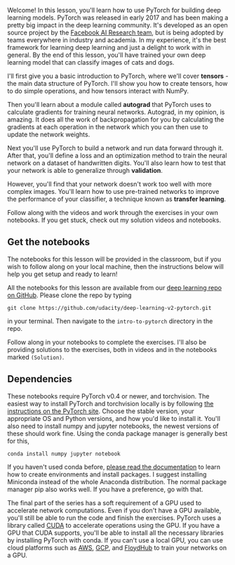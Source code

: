 Welcome! In this lesson, you'll learn how to use PyTorch for building deep learning models. PyTorch was released in early 2017 and has been making a pretty big impact in the deep learning community. It's developed as an open source project by the [Facebook AI Research team](https://ai.facebook.com/), but is being adopted by teams everywhere in industry and academia. In my experience, it's the best framework for learning deep learning and just a delight to work with in general. By the end of this lesson, you'll have trained your own deep learning model that can classify images of cats and dogs.

I'll first give you a basic introduction to PyTorch, where we'll cover __tensors__ - the main data structure of PyTorch. I'll show you how to create tensors, how to do simple operations, and how tensors interact with NumPy.

Then you'll learn about a module called __autograd__ that PyTorch uses to calculate gradients for training neural networks. Autograd, in my opinion, is amazing. It does all the work of backpropagation for you by calculating the gradients at each operation in the network which you can then use to update the network weights.

Next you'll use PyTorch to build a network and run data forward through it. After that, you'll define a loss and an optimization method to train the neural network on a dataset of handwritten digits. You'll also learn how to test that your network is able to generalize through __validation__.

However, you'll find that your network doesn't work too well with more complex images. You'll learn how to use pre-trained networks to improve the performance of your classifier, a technique known as __transfer learning__.

Follow along with the videos and work through the exercises in your own notebooks. If you get stuck, check out my solution videos and notebooks.


## Get the notebooks

The notebooks for this lesson will be provided in the classroom, but if you wish to follow along on your local machine, then the instructions below will help you get setup and ready to learn!

All the notebooks for this lesson are available from our [deep learning repo on GitHub](https://github.com/udacity/deep-learning-v2-pytorch). Please clone the repo by typing

`git clone https://github.com/udacity/deep-learning-v2-pytorch.git`

in your terminal. Then navigate to the `intro-to-pytorch` directory in the repo.

Follow along in your notebooks to complete the exercises. I'll also be providing solutions to the exercises, both in videos and in the notebooks marked `(Solution)`.


## Dependencies
These notebooks require PyTorch v0.4 or newer, and torchvision. The easiest way to install PyTorch and torchvision locally is by following [the instructions on the PyTorch site](https://pytorch.org/get-started/locally/). Choose the stable version, your appropriate OS and Python versions, and how you'd like to install it. You'll also need to install numpy and jupyter notebooks, the newest versions of these should work fine. Using the conda package manager is generally best for this,

`conda install numpy jupyter notebook`

If you haven't used conda before, [please read the documentation](https://conda.io/en/latest/) to learn how to create environments and install packages. I suggest installing Miniconda instead of the whole Anaconda distribution. The normal package manager pip also works well. If you have a preference, go with that.

The final part of the series has a soft requirement of a GPU used to accelerate network computations. Even if you don't have a GPU available, you'll still be able to run the code and finish the exercises. PyTorch uses a library called [CUDA](https://developer.nvidia.com/cuda-zone) to accelerate operations using the GPU. If you have a GPU that CUDA supports, you'll be able to install all the necessary libraries by installing PyTorch with conda. If you can't use a local GPU, you can use cloud platforms such as [AWS](https://docs.aws.amazon.com/dlami/latest/devguide/gpu.html), [GCP](https://cloud.google.com/gpu/), and [FloydHub](https://www.floydhub.com/) to train your networks on a GPU.
